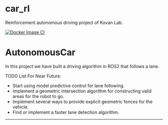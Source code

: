 # car_rl
Reinforcement autonomous driving project of Kovan Lab.

[![Docker Image CI](https://github.com/METU-KALFA/car_rl/actions/workflows/docker-image.yml/badge.svg)](https://github.com/METU-KALFA/car_rl/actions/workflows/docker-image.yml)

# AutonomousCar 

In this project we have built a driving algorithm in ROS2 that follows a lane. 

TODO List For Near Future:
   - Start using model predictive control for lane following.
   - Implement a geometric intersection algorithm for constructing valid areas for the robot to go.
   - Implement several ways to provide explicit geometric fences for the vehicle.
   - Find or implement a faster lane detection algorithm.

***

